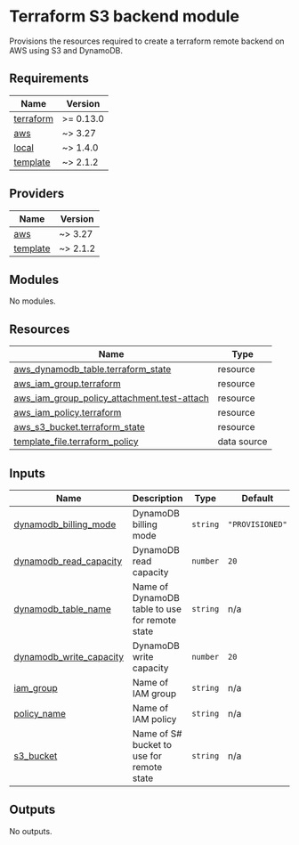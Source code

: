 # Terraform S3 backend module

Provisions  the resources required to create a terraform remote backend on AWS using S3 and DynamoDB.

<!-- BEGINNING OF PRE-COMMIT-TERRAFORM DOCS HOOK -->
## Requirements

| Name | Version |
|------|---------|
| <a name="requirement_terraform"></a> [terraform](#requirement\_terraform) | >= 0.13.0 |
| <a name="requirement_aws"></a> [aws](#requirement\_aws) | ~> 3.27 |
| <a name="requirement_local"></a> [local](#requirement\_local) | ~> 1.4.0 |
| <a name="requirement_template"></a> [template](#requirement\_template) | ~> 2.1.2 |

## Providers

| Name | Version |
|------|---------|
| <a name="provider_aws"></a> [aws](#provider\_aws) | ~> 3.27 |
| <a name="provider_template"></a> [template](#provider\_template) | ~> 2.1.2 |

## Modules

No modules.

## Resources

| Name | Type |
|------|------|
| [aws_dynamodb_table.terraform_state](https://registry.terraform.io/providers/hashicorp/aws/latest/docs/resources/dynamodb_table) | resource |
| [aws_iam_group.terraform](https://registry.terraform.io/providers/hashicorp/aws/latest/docs/resources/iam_group) | resource |
| [aws_iam_group_policy_attachment.test-attach](https://registry.terraform.io/providers/hashicorp/aws/latest/docs/resources/iam_group_policy_attachment) | resource |
| [aws_iam_policy.terraform](https://registry.terraform.io/providers/hashicorp/aws/latest/docs/resources/iam_policy) | resource |
| [aws_s3_bucket.terraform_state](https://registry.terraform.io/providers/hashicorp/aws/latest/docs/resources/s3_bucket) | resource |
| [template_file.terraform_policy](https://registry.terraform.io/providers/hashicorp/template/latest/docs/data-sources/file) | data source |

## Inputs

| Name | Description | Type | Default | Required |
|------|-------------|------|---------|:--------:|
| <a name="input_dynamodb_billing_mode"></a> [dynamodb\_billing\_mode](#input\_dynamodb\_billing\_mode) | DynamoDB billing mode | `string` | `"PROVISIONED"` | no |
| <a name="input_dynamodb_read_capacity"></a> [dynamodb\_read\_capacity](#input\_dynamodb\_read\_capacity) | DynamoDB read capacity | `number` | `20` | no |
| <a name="input_dynamodb_table_name"></a> [dynamodb\_table\_name](#input\_dynamodb\_table\_name) | Name of DynamoDB table to use for remote state | `string` | n/a | yes |
| <a name="input_dynamodb_write_capacity"></a> [dynamodb\_write\_capacity](#input\_dynamodb\_write\_capacity) | DynamoDB write capacity | `number` | `20` | no |
| <a name="input_iam_group"></a> [iam\_group](#input\_iam\_group) | Name of IAM group | `string` | n/a | yes |
| <a name="input_policy_name"></a> [policy\_name](#input\_policy\_name) | Name of IAM policy | `string` | n/a | yes |
| <a name="input_s3_bucket"></a> [s3\_bucket](#input\_s3\_bucket) | Name of S# bucket to use for remote state | `string` | n/a | yes |

## Outputs

No outputs.
<!-- END OF PRE-COMMIT-TERRAFORM DOCS HOOK -->